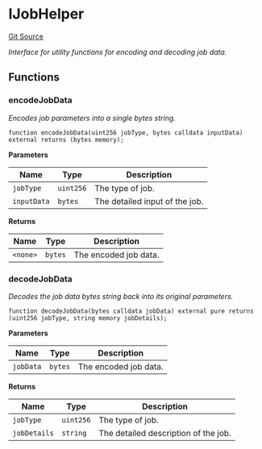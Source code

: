 # IJobHelper
[Git Source](https://github.com/SilasZhr/Oracle-On-chain-SDK/blob/8dfc03f46f3585453ffab61dafc24de4dfde7f13/contracts/src/interfaces/IJobHelper.sol)

*Interface for utility functions for encoding and decoding job data.*


## Functions
### encodeJobData

*Encodes job parameters into a single bytes string.*


```solidity
function encodeJobData(uint256 jobType, bytes calldata inputData) external returns (bytes memory);
```
**Parameters**

|Name|Type|Description|
|----|----|-----------|
|`jobType`|`uint256`|The type of job.|
|`inputData`|`bytes`|The detailed input of the job.|

**Returns**

|Name|Type|Description|
|----|----|-----------|
|`<none>`|`bytes`|The encoded job data.|


### decodeJobData

*Decodes the job data bytes string back into its original parameters.*


```solidity
function decodeJobData(bytes calldata jobData) external pure returns (uint256 jobType, string memory jobDetails);
```
**Parameters**

|Name|Type|Description|
|----|----|-----------|
|`jobData`|`bytes`|The encoded job data.|

**Returns**

|Name|Type|Description|
|----|----|-----------|
|`jobType`|`uint256`|The type of job.|
|`jobDetails`|`string`|The detailed description of the job.|


